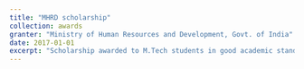 ```yaml
---
title: "MHRD scholarship"
collection: awards
granter: "Ministry of Human Resources and Development, Govt. of India"
date: 2017-01-01
excerpt: "Scholarship awarded to M.Tech students in good academic standing."
---
```

